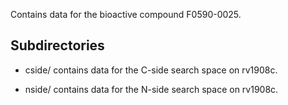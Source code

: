Contains data for the bioactive compound F0590-0025.

## Subdirectories

- cside/ contains data for the C-side search space on rv1908c.

- nside/ contains data for the N-side search space on rv1908c.

